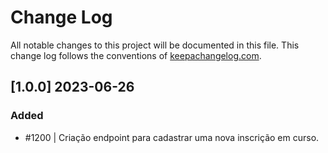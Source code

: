 # Change Log
All notable changes to this project will be documented in this file. This change log follows the conventions of [keepachangelog.com](http://keepachangelog.com/).

## [1.0.0] 2023-06-26
### Added
- #1200 | Criação endpoint para cadastrar uma nova inscrição em curso.